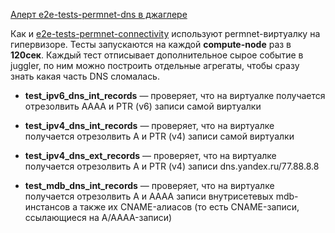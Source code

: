 [Алерт e2e-tests-permnet-dns в джаглере](https://juggler.yandex-team.ru/aggregate_checks/?query=service%3De2e-tests-permnet-dns)

Как и [e2e-tests-permnet-connectivity](e2e-tests-permnet-connectivity.html) используют permnet-виртуалку на гипервизоре. Тесты запускаются на каждой **compute-node** раз в **120сек**. Каждый тест отписывает дополнительное сырое событие в juggler, по ним можно построить отдельные агрегаты, чтобы сразу знать какая часть DNS сломалась.

- **test_ipv6_dns_int_records** — проверяет, что на виртуалке получается отрезолвить AAAA и PTR (v6) записи самой виртуалки

- **test_ipv4_dns_int_records** — проверяет, что на виртуалке получается отрезолвить A и PTR (v4) записи самой виртуалки

- **test_ipv4_dns_ext_records** — проверяет, что на виртуалке получается отрезолвить A и PTR (v4) записи dns.yandex.ru/77.88.8.8

- **test_mdb_dns_int_records** — проверяет, что на виртуалке получается отрезолвить A и AAAA записи внутрисетевых mdb-инстансов а также их CNAME-алиасов (то есть CNAME-записи, ссылающиеся на A/AAAA-записи)